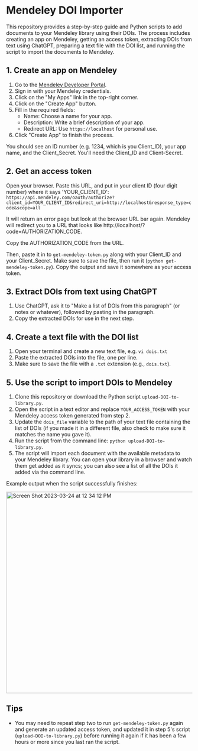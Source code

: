 # Mendeley DOI Importer

This repository provides a step-by-step guide and Python scripts to add documents to your Mendeley library using their DOIs. The process includes creating an app on Mendeley, getting an access token, extracting DOIs from text using ChatGPT, preparing a text file with the DOI list, and running the script to import the documents to Mendeley.

## 1. Create an app on Mendeley

1. Go to the [Mendeley Developer Portal](https://dev.mendeley.com/).
2. Sign in with your Mendeley credentials.
3. Click on the "My Apps" link in the top-right corner.
4. Click on the "Create App" button.
5. Fill in the required fields:
   - Name: Choose a name for your app.
   - Description: Write a brief description of your app.
   - Redirect URL: Use `https://localhost` for personal use.
6. Click "Create App" to finish the process.

You should see an ID number (e.g. 1234, which is you Client_ID), your app name, and the Client_Secret. You'll  need the Client_ID and Client-Secret.

## 2. Get an access token 

Open your browser. Paste this URL, and put in your client ID (four digit number) where it says 'YOUR_CLIENT_ID':
`https://api.mendeley.com/oauth/authorize?client_id=YOUR_CLIENT_ID&redirect_uri=http://localhost&response_type=code&scope=all`

It will return an error page but look at the browser URL bar again. Mendeley will redirect you to a URL that looks like http://localhost/?code=AUTHORIZATION_CODE. 

Copy the AUTHORIZATION_CODE from the URL.

Then, paste it in to `get-mendeley-token.py` along with your Client_ID and your Client_Secret. Make sure to save the file, then run it (`python get-mendeley-token.py`). Copy the output and save it somewhere as your access token. 

## 3. Extract DOIs from text using ChatGPT

1. Use ChatGPT, ask it to "Make a list of DOIs from this paragraph" (or notes or whatever), followed by pasting in the paragraph. 
2. Copy the extracted DOIs for use in the next step.

## 4. Create a text file with the DOI list

1. Open your terminal and create a new text file, e.g. `vi dois.txt`
2. Paste the extracted DOIs into the file, one per line.
3. Make sure to save the file with a `.txt` extension (e.g., `dois.txt`).

## 5. Use the script to import DOIs to Mendeley

1. Clone this repository or download the Python script `upload-DOI-to-library.py`.
2. Open the script in a text editor and replace `YOUR_ACCESS_TOKEN` with your Mendeley access token generated from step 2. 
3. Update the `dois_file` variable to the path of your text file containing the list of DOIs (if you made it in a different file, also check to make sure it matches the name you gave it).
4. Run the script from the command line: `python upload-DOI-to-library.py`.
5. The script will import each document with the available metadata to your Mendeley library. You can open your library in a browser and watch them get added as it syncs; you can also see a list of all the DOIs it added via the command line.

Example output when the script successfully finishes:

<img width="545" alt="Screen Shot 2023-03-24 at 12 34 12 PM" src="https://user-images.githubusercontent.com/7468165/227631900-470fa129-2910-4923-936f-57066aa8c3d7.png">


## Tips

* You may need to repeat step two to run `get-mendeley-token.py` again and generate an updated access token, and updated it in step 5's script (`upload-DOI-to-library.py`) before running it again if it has been a few hours or more since you last ran the script.
